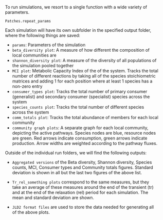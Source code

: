 
To run simulations, we resort to a single function with a wide variety of parameters. 

```@docs
Patches.repeat_params
```

Each simulation will have its own subfolder in the specified output folder, where the following things are saved:

* `params`: Parameters of the simulation
* `beta_diversity plot`: A measure of how different the composition of local communities are
* `shannon_diversity plot`: A measure of the diversity of all populations of the simulation pooled together
* `MCI plot`: Metabolic Capacity Index of the of the system. Tracks the total number of different reactions by taking all of the species stoichiometric matrices and adding 1 for each position where at least 1 species has a non-zero entry
* `consumer_types plot`: Tracks the total number of primary consumer (generalist) and secondary consumer (specialist) species across the system
* `species_counts plot`: Tracks the total number of different species across the system
* `comm_totals plot`: Tracks the total abundance of members for each local community
* `community graph plots`: A separate graph for each local community, depicting the active pathways. Species nodes are blue, resource nodes are green. Red arrows indicate consumption, green arrows indicate production. Arrow widths are weighted according to the pathway fluxes.

Outside of the individual run folders, we will find the following outputs:

* `Aggregated versions` of the Beta diversity, Shannon diversity, Species counts, MCI, Consumer types and Community totals figures. Standard deviation is shown in all but the last two figures of the above list. 

* `Tr_rel_something plots` correspond to the same measures, but they take an average of these measures around the end of the transient (tr) and at the end of the relaxation (rel) period for each simulation. The mean and standard deviation are shown.

* `JLD2 format files` are used to store the data needed for generating all of the above plots.